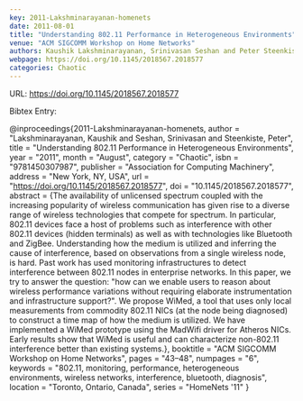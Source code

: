 ```yaml
---
key: 2011-Lakshminarayanan-homenets
date: 2011-08-01
title: "Understanding 802.11 Performance in Heterogeneous Environments"
venue: "ACM SIGCOMM Workshop on Home Networks"
authors: Kaushik Lakshminarayanan, Srinivasan Seshan and Peter Steenkiste
webpage: https://doi.org/10.1145/2018567.2018577
categories: Chaotic
---
```


URL: https://doi.org/10.1145/2018567.2018577

Bibtex Entry:

@inproceedings{2011-Lakshminarayanan-homenets,
    author = "Lakshminarayanan, Kaushik and Seshan, Srinivasan and Steenkiste, Peter",
    title = "Understanding 802.11 Performance in Heterogeneous Environments",
    year = "2011",
    month = "August",
    category = "Chaotic",
    isbn = "9781450307987",
    publisher = "Association for Computing Machinery",
    address = "New York, NY, USA",
    url = "https://doi.org/10.1145/2018567.2018577",
    doi = "10.1145/2018567.2018577",
    abstract = {The availability of unlicensed spectrum coupled with the increasing popularity of wireless communication has given rise to a diverse range of wireless technologies that compete for spectrum. In particular, 802.11 devices face a host of problems such as interference with other 802.11 devices (hidden terminals) as well as with technologies like Bluetooth and ZigBee. Understanding how the medium is utilized and inferring the cause of interference, based on observations from a single wireless node, is hard. Past work has used monitoring infrastructures to detect interference between 802.11 nodes in enterprise networks. In this paper, we try to answer the question: "how can we enable users to reason about wireless performance variations without requiring elaborate instrumentation and infrastructure support?". We propose WiMed, a tool that uses only local measurements from commodity 802.11 NICs (at the node being diagnosed) to construct a time map of how the medium is utilized. We have implemented a WiMed prototype using the MadWifi driver for Atheros NICs. Early results show that WiMed is useful and can characterize non-802.11 interference better than existing systems.},
    booktitle = "ACM SIGCOMM Workshop on Home Networks",
    pages = "43–48",
    numpages = "6",
    keywords = "802.11, monitoring, performance, heterogeneous environments, wireless networks, interference, bluetooth, diagnosis",
    location = "Toronto, Ontario, Canada",
    series = "HomeNets '11"
}


